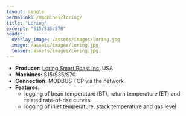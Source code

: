 ```yaml
---
layout: single
permalink: /machines/loring/
title: "Loring"
excerpt: "S15/S35/S70"
header:
  overlay_image: /assets/images/loring.jpg
  image: /assets/images/loring.jpg
  teaser: assets/images/loring.jpg
---
```

* __Producer:__ [Loring Smart Roast Inc](https://loring.com), USA
* __Machines:__ S15/S35/S70
* __Connection:__ MODBUS TCP via the network
* __Features:__ 
  - logging of bean temperature (BT), return temperature (ET) and related rate-of-rise curves
  - logging of inlet temperature, stack temperature and gas level
